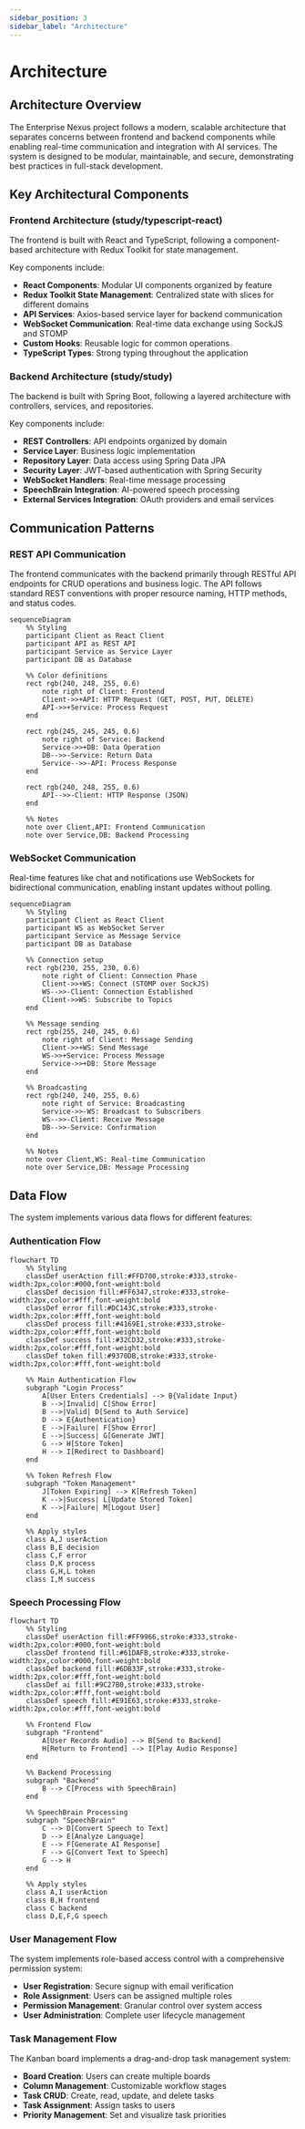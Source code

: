 ```yaml
---
sidebar_position: 3
sidebar_label: "Architecture"
---
```


# Architecture

## Architecture Overview

The Enterprise Nexus project follows a modern, scalable architecture that separates concerns between frontend and backend components while enabling real-time communication and integration with AI services. The system is designed to be modular, maintainable, and secure, demonstrating best practices in full-stack development.

## Key Architectural Components

### Frontend Architecture (study/typescript-react)

The frontend is built with React and TypeScript, following a component-based architecture with Redux Toolkit for state management.

Key components include:

- **React Components**: Modular UI components organized by feature
- **Redux Toolkit State Management**: Centralized state with slices for different domains
- **API Services**: Axios-based service layer for backend communication
- **WebSocket Communication**: Real-time data exchange using SockJS and STOMP
- **Custom Hooks**: Reusable logic for common operations
- **TypeScript Types**: Strong typing throughout the application

### Backend Architecture (study/study)

The backend is built with Spring Boot, following a layered architecture with controllers, services, and repositories.

Key components include:

- **REST Controllers**: API endpoints organized by domain
- **Service Layer**: Business logic implementation
- **Repository Layer**: Data access using Spring Data JPA
- **Security Layer**: JWT-based authentication with Spring Security
- **WebSocket Handlers**: Real-time message processing
- **SpeechBrain Integration**: AI-powered speech processing
- **External Services Integration**: OAuth providers and email services

## Communication Patterns

### REST API Communication

The frontend communicates with the backend primarily through RESTful API endpoints for CRUD operations and business logic. The API follows standard REST conventions with proper resource naming, HTTP methods, and status codes.

```mermaid
sequenceDiagram
    %% Styling
    participant Client as React Client
    participant API as REST API
    participant Service as Service Layer
    participant DB as Database

    %% Color definitions
    rect rgb(240, 248, 255, 0.6)
        note right of Client: Frontend
        Client->>+API: HTTP Request (GET, POST, PUT, DELETE)
        API->>+Service: Process Request
    end

    rect rgb(245, 245, 245, 0.6)
        note right of Service: Backend
        Service->>+DB: Data Operation
        DB-->>-Service: Return Data
        Service-->>-API: Process Response
    end

    rect rgb(240, 248, 255, 0.6)
        API-->>-Client: HTTP Response (JSON)
    end

    %% Notes
    note over Client,API: Frontend Communication
    note over Service,DB: Backend Processing
```

### WebSocket Communication

Real-time features like chat and notifications use WebSockets for bidirectional communication, enabling instant updates without polling.

```mermaid
sequenceDiagram
    %% Styling
    participant Client as React Client
    participant WS as WebSocket Server
    participant Service as Message Service
    participant DB as Database

    %% Connection setup
    rect rgb(230, 255, 230, 0.6)
        note right of Client: Connection Phase
        Client->>+WS: Connect (STOMP over SockJS)
        WS-->>-Client: Connection Established
        Client->>WS: Subscribe to Topics
    end

    %% Message sending
    rect rgb(255, 240, 245, 0.6)
        note right of Client: Message Sending
        Client->>+WS: Send Message
        WS->>+Service: Process Message
        Service->>+DB: Store Message
    end

    %% Broadcasting
    rect rgb(240, 240, 255, 0.6)
        note right of Service: Broadcasting
        Service->>-WS: Broadcast to Subscribers
        WS-->>-Client: Receive Message
        DB-->>-Service: Confirmation
    end

    %% Notes
    note over Client,WS: Real-time Communication
    note over Service,DB: Message Processing
```

## Data Flow

The system implements various data flows for different features:

### Authentication Flow

```mermaid
flowchart TD
    %% Styling
    classDef userAction fill:#FFD700,stroke:#333,stroke-width:2px,color:#000,font-weight:bold
    classDef decision fill:#FF6347,stroke:#333,stroke-width:2px,color:#fff,font-weight:bold
    classDef error fill:#DC143C,stroke:#333,stroke-width:2px,color:#fff,font-weight:bold
    classDef process fill:#4169E1,stroke:#333,stroke-width:2px,color:#fff,font-weight:bold
    classDef success fill:#32CD32,stroke:#333,stroke-width:2px,color:#fff,font-weight:bold
    classDef token fill:#9370DB,stroke:#333,stroke-width:2px,color:#fff,font-weight:bold

    %% Main Authentication Flow
    subgraph "Login Process"
        A[User Enters Credentials] --> B{Validate Input}
        B -->|Invalid| C[Show Error]
        B -->|Valid| D[Send to Auth Service]
        D --> E{Authentication}
        E -->|Failure| F[Show Error]
        E -->|Success| G[Generate JWT]
        G --> H[Store Token]
        H --> I[Redirect to Dashboard]
    end

    %% Token Refresh Flow
    subgraph "Token Management"
        J[Token Expiring] --> K[Refresh Token]
        K -->|Success| L[Update Stored Token]
        K -->|Failure| M[Logout User]
    end

    %% Apply styles
    class A,J userAction
    class B,E decision
    class C,F error
    class D,K process
    class G,H,L token
    class I,M success
```

### Speech Processing Flow

```mermaid
flowchart TD
    %% Styling
    classDef userAction fill:#FF9966,stroke:#333,stroke-width:2px,color:#000,font-weight:bold
    classDef frontend fill:#61DAFB,stroke:#333,stroke-width:2px,color:#000,font-weight:bold
    classDef backend fill:#6DB33F,stroke:#333,stroke-width:2px,color:#fff,font-weight:bold
    classDef ai fill:#9C27B0,stroke:#333,stroke-width:2px,color:#fff,font-weight:bold
    classDef speech fill:#E91E63,stroke:#333,stroke-width:2px,color:#fff,font-weight:bold

    %% Frontend Flow
    subgraph "Frontend"
        A[User Records Audio] --> B[Send to Backend]
        H[Return to Frontend] --> I[Play Audio Response]
    end

    %% Backend Processing
    subgraph "Backend"
        B --> C[Process with SpeechBrain]
    end

    %% SpeechBrain Processing
    subgraph "SpeechBrain"
        C --> D[Convert Speech to Text]
        D --> E[Analyze Language]
        E --> F[Generate AI Response]
        F --> G[Convert Text to Speech]
        G --> H
    end

    %% Apply styles
    class A,I userAction
    class B,H frontend
    class C backend
    class D,E,F,G speech
```

### User Management Flow

The system implements role-based access control with a comprehensive permission system:

- **User Registration**: Secure signup with email verification
- **Role Assignment**: Users can be assigned multiple roles
- **Permission Management**: Granular control over system access
- **User Administration**: Complete user lifecycle management

### Task Management Flow

The Kanban board implements a drag-and-drop task management system:

- **Board Creation**: Users can create multiple boards
- **Column Management**: Customizable workflow stages
- **Task CRUD**: Create, read, update, and delete tasks
- **Task Assignment**: Assign tasks to users
- **Priority Management**: Set and visualize task priorities
